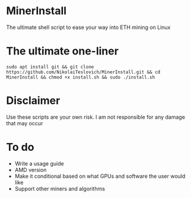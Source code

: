 # MinerInstall
The ultimate shell script to ease your way into ETH mining on Linux

# The ultimate one-liner
```
sudo apt install git && git clone https://github.com/NikolaiTeslovich/MinerInstall.git && cd MinerInstall && chmod +x install.sh && sudo ./install.sh
```

# Disclaimer
Use these scripts are your own risk. I am not responsible for any damage that may occur

# To do
* Write a usage guide
* AMD version
* Make it conditional based on what GPUs and software the user would like
* Support other miners and algorithms
